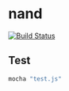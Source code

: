# nand

[![Build Status](https://travis-ci.org/atmarksharp/nand.svg?branch=master)](https://travis-ci.org/atmarksharp/nand)

## Test

```bash
mocha "test.js"
```
